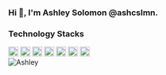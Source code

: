 ### Hi 👋, I'm Ashley Solomon @ashcslmn.


### Technology Stacks
<div>
<img height="20" src="https://cdn.jsdelivr.net/npm/simple-icons@3.12.2/icons/laravel.svg">
<img height="20" src="https://cdn.jsdelivr.net/npm/simple-icons@3.12.2/icons/php.svg">
<img height="20" src="https://cdn.jsdelivr.net/npm/simple-icons@3.12.2/icons/vue-dot-js.svg">
<img height="20" src="https://cdn.jsdelivr.net/npm/simple-icons@3.12.2/icons/css3.svg">
<img height="20" src="https://cdn.jsdelivr.net/npm/simple-icons@3.12.2/icons/javascript.svg">
<img height="20" src="https://cdn.jsdelivr.net/npm/simple-icons@3.12.2/icons/git.svg">
<img height="20" src="https://cdn.jsdelivr.net/npm/simple-icons@3.12.2/icons/mysql.svg">
<div>

<img src="https://github-readme-stats.vercel.app/api?username=ashcslmn&count_private=true&show_icons=true" alt="Ashley" />


